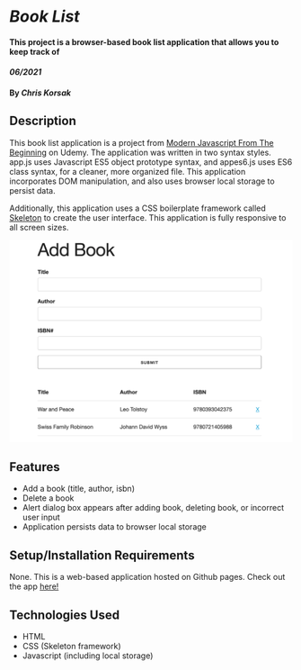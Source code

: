 # _Book List_

#### This project is a browser-based book list application that allows you to keep track of

#### _06/2021_

#### By _**Chris Korsak**_

## Description

This book list application is a project from [Modern Javascript From The Beginning](https://www.udemy.com/course/modern-javascript-from-the-beginning) on Udemy. The application was written in two syntax styles. app.js uses Javascript ES5 object prototype syntax, and appes6.js uses ES6 class syntax, for a cleaner, more organized file. This application incorporates DOM manipulation, and also uses browser local storage to persist data.

Additionally, this application uses a CSS boilerplate framework called [Skeleton](http://getskeleton.com/) to create the user interface. This application is fully responsive to all screen sizes.

<img src="images/book-list.png">

## Features

* Add a book (title, author, isbn)
* Delete a book
* Alert dialog box appears after adding book, deleting book, or incorrect user input
* Application persists data to browser local storage

## Setup/Installation Requirements

None. This is a web-based application hosted on Github pages. Check out the app [here!](https://chriskorsak.github.io/book-list/)

## Technologies Used

* HTML
* CSS (Skeleton framework)
* Javascript (including local storage)